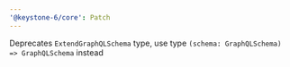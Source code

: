 ```yaml
---
'@keystone-6/core': Patch
---
```


Deprecates `ExtendGraphQLSchema` type, use type `(schema: GraphQLSchema) => GraphQLSchema` instead
